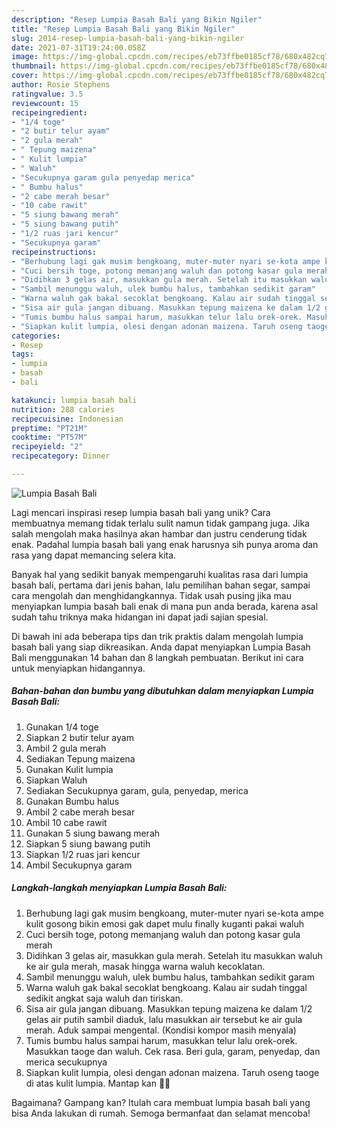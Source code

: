 ```yaml
---
description: "Resep Lumpia Basah Bali yang Bikin Ngiler"
title: "Resep Lumpia Basah Bali yang Bikin Ngiler"
slug: 2014-resep-lumpia-basah-bali-yang-bikin-ngiler
date: 2021-07-31T19:24:00.058Z
image: https://img-global.cpcdn.com/recipes/eb73ffbe0185cf78/680x482cq70/lumpia-basah-bali-foto-resep-utama.jpg
thumbnail: https://img-global.cpcdn.com/recipes/eb73ffbe0185cf78/680x482cq70/lumpia-basah-bali-foto-resep-utama.jpg
cover: https://img-global.cpcdn.com/recipes/eb73ffbe0185cf78/680x482cq70/lumpia-basah-bali-foto-resep-utama.jpg
author: Rosie Stephens
ratingvalue: 3.5
reviewcount: 15
recipeingredient:
- "1/4 toge"
- "2 butir telur ayam"
- "2 gula merah"
- " Tepung maizena"
- " Kulit lumpia"
- " Waluh"
- "Secukupnya garam gula penyedap merica"
- " Bumbu halus"
- "2 cabe merah besar"
- "10 cabe rawit"
- "5 siung bawang merah"
- "5 siung bawang putih"
- "1/2 ruas jari kencur"
- "Secukupnya garam"
recipeinstructions:
- "Berhubung lagi gak musim bengkoang, muter-muter nyari se-kota ampe kulit gosong bikin emosi gak dapet mulu finally kuganti pakai waluh"
- "Cuci bersih toge, potong memanjang waluh dan potong kasar gula merah"
- "Didihkan 3 gelas air, masukkan gula merah. Setelah itu masukkan waluh ke air gula merah, masak hingga warna waluh kecoklatan."
- "Sambil menunggu waluh, ulek bumbu halus, tambahkan sedikit garam"
- "Warna waluh gak bakal secoklat bengkoang. Kalau air sudah tinggal sedikit angkat saja waluh dan tiriskan."
- "Sisa air gula jangan dibuang. Masukkan tepung maizena ke dalam 1/2 gelas air putih sambil diaduk, lalu masukkan air tersebut ke air gula merah. Aduk sampai mengental. (Kondisi kompor masih menyala)"
- "Tumis bumbu halus sampai harum, masukkan telur lalu orek-orek. Masukkan taoge dan waluh. Cek rasa. Beri gula, garam, penyedap, dan merica secukupnya"
- "Siapkan kulit lumpia, olesi dengan adonan maizena. Taruh oseng taoge di atas kulit lumpia. Mantap kan 👩‍🍳"
categories:
- Resep
tags:
- lumpia
- basah
- bali

katakunci: lumpia basah bali 
nutrition: 288 calories
recipecuisine: Indonesian
preptime: "PT21M"
cooktime: "PT57M"
recipeyield: "2"
recipecategory: Dinner

---
```



![Lumpia Basah Bali](https://img-global.cpcdn.com/recipes/eb73ffbe0185cf78/680x482cq70/lumpia-basah-bali-foto-resep-utama.jpg)

Lagi mencari inspirasi resep lumpia basah bali yang unik? Cara membuatnya memang tidak terlalu sulit namun tidak gampang juga. Jika salah mengolah maka hasilnya akan hambar dan justru cenderung tidak enak. Padahal lumpia basah bali yang enak harusnya sih punya aroma dan rasa yang dapat memancing selera kita.

Banyak hal yang sedikit banyak mempengaruhi kualitas rasa dari lumpia basah bali, pertama dari jenis bahan, lalu pemilihan bahan segar, sampai cara mengolah dan menghidangkannya. Tidak usah pusing jika mau menyiapkan lumpia basah bali enak di mana pun anda berada, karena asal sudah tahu triknya maka hidangan ini dapat jadi sajian spesial.




Di bawah ini ada beberapa tips dan trik praktis dalam mengolah lumpia basah bali yang siap dikreasikan. Anda dapat menyiapkan Lumpia Basah Bali menggunakan 14 bahan dan 8 langkah pembuatan. Berikut ini cara untuk menyiapkan hidangannya.

<!--inarticleads1-->

##### Bahan-bahan dan bumbu yang dibutuhkan dalam menyiapkan Lumpia Basah Bali:

1. Gunakan 1/4 toge
1. Siapkan 2 butir telur ayam
1. Ambil 2 gula merah
1. Sediakan  Tepung maizena
1. Gunakan  Kulit lumpia
1. Siapkan  Waluh
1. Sediakan Secukupnya garam, gula, penyedap, merica
1. Gunakan  Bumbu halus
1. Ambil 2 cabe merah besar
1. Ambil 10 cabe rawit
1. Gunakan 5 siung bawang merah
1. Siapkan 5 siung bawang putih
1. Siapkan 1/2 ruas jari kencur
1. Ambil Secukupnya garam




<!--inarticleads2-->

##### Langkah-langkah menyiapkan Lumpia Basah Bali:

1. Berhubung lagi gak musim bengkoang, muter-muter nyari se-kota ampe kulit gosong bikin emosi gak dapet mulu finally kuganti pakai waluh
1. Cuci bersih toge, potong memanjang waluh dan potong kasar gula merah
1. Didihkan 3 gelas air, masukkan gula merah. Setelah itu masukkan waluh ke air gula merah, masak hingga warna waluh kecoklatan.
1. Sambil menunggu waluh, ulek bumbu halus, tambahkan sedikit garam
1. Warna waluh gak bakal secoklat bengkoang. Kalau air sudah tinggal sedikit angkat saja waluh dan tiriskan.
1. Sisa air gula jangan dibuang. Masukkan tepung maizena ke dalam 1/2 gelas air putih sambil diaduk, lalu masukkan air tersebut ke air gula merah. Aduk sampai mengental. (Kondisi kompor masih menyala)
1. Tumis bumbu halus sampai harum, masukkan telur lalu orek-orek. Masukkan taoge dan waluh. Cek rasa. Beri gula, garam, penyedap, dan merica secukupnya
1. Siapkan kulit lumpia, olesi dengan adonan maizena. Taruh oseng taoge di atas kulit lumpia. Mantap kan 👩‍🍳




Bagaimana? Gampang kan? Itulah cara membuat lumpia basah bali yang bisa Anda lakukan di rumah. Semoga bermanfaat dan selamat mencoba!
